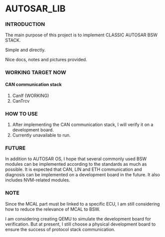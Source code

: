 # AUTOSAR_LIB

### INTRODUCTION
The main purpose of this project is to implement CLASSIC AUTOSAR BSW STACK.

Simple and directly.

Nice docs, notes and pictures provided. 

### WORKING TARGET NOW
#### CAN communication stack
1. CanIf (WORKING)
2. CanTrcv

### HOW TO USE
1. After implementing the CAN communication stack, I will verify it on a development board.
2. Currently unavailable to run.

### FUTURE
In addition to AUTOSAR OS, I hope that several commonly used BSW modules can be implemented according to the standards 
as much as possible. It is expected that CAN, LIN and ETH communication and diagnosis can be implemented on a development 
board in the future. It also includes NVM-related modules.

### NOTE
Since the MCAL part must be linked to a specific ECU, I am still considering how to reduce the relevance of MCAL to BSW.

I am considering creating QEMU to simulate the development board for verification. But at present, I still choose a 
physical development board to ensure the success of protocol stack communication.
